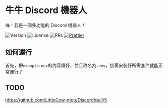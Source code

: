 # 牛牛 Discord 機器人

哞！我是一個多功能的 Discord 機器人！

![Version](https://img.shields.io/github/package-json/v/LittleCow-moo/Discord?logo=github&style=for-the-badge&label=版本) ![License](https://img.shields.io/github/license/LittleCow-moo/Discord?style=for-the-badge&logo=github&label=許可證) ![PRs](https://img.shields.io/github/issues-pr-raw/LittleCow-moo/Discord?label=拉取請求&logo=github&style=for-the-badge) [![Prettier](https://img.shields.io/badge/程式碼樣式-Prettier-ff69b4.svg?style=for-the-badge)](https://github.com/prettier/prettier)

## 如何運行

首先，把`example.env`的內容填好，並且改名為`.env`，接著安裝好所需套件就能正常運行了

## TODO

https://github.com/LittleCow-moo/Discord/pull/5
